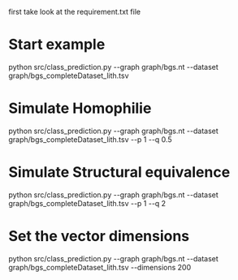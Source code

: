 first take look at the requirement.txt file

# Start example
python src/class_prediction.py --graph graph/bgs.nt --dataset graph/bgs_completeDataset_lith.tsv

# Simulate Homophilie
python src/class_prediction.py --graph graph/bgs.nt --dataset graph/bgs_completeDataset_lith.tsv --p 1 --q 0.5

# Simulate Structural equivalence
python src/class_prediction.py --graph graph/bgs.nt --dataset graph/bgs_completeDataset_lith.tsv --p 1 --q 2

# Set the vector dimensions
python src/class_prediction.py --graph graph/bgs.nt --dataset graph/bgs_completeDataset_lith.tsv --dimensions 200

 


